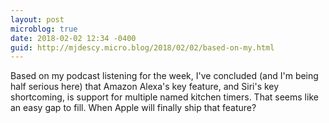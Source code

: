 ```yaml
---
layout: post
microblog: true
date: 2018-02-02 12:34 -0400
guid: http://mjdescy.micro.blog/2018/02/02/based-on-my.html
---
```

Based on my podcast listening for the week, I've concluded (and I'm being half serious here) that Amazon Alexa's key feature, and Siri's key shortcoming, is support for multiple named kitchen timers. That seems like an easy gap to fill. When Apple will finally ship that feature?
